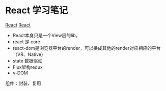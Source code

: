 # React 学习笔记

[React](https://reactjs.org)
[React](http://react.yubolun.com/)


- React本身只是一个View层的lib。
- react 是 core
- react-dom是浏览器平台的render，可以换成其他的render对应相应的平台（VR、Native）
- state 数据驱动
- Flux架构redux
- [v-DOM](https://github.com/Matt-Esch/virtual-dom)

[](https://facebook.github.io/react/blog/all.html)

组件：封装、复用